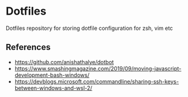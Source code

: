 # Dotfiles
Dotfiles repository for storing dotfile configuration for zsh, vim etc

## References
* https://github.com/anishathalye/dotbot
* https://www.smashingmagazine.com/2019/09/moving-javascript-development-bash-windows/
* https://devblogs.microsoft.com/commandline/sharing-ssh-keys-between-windows-and-wsl-2/
